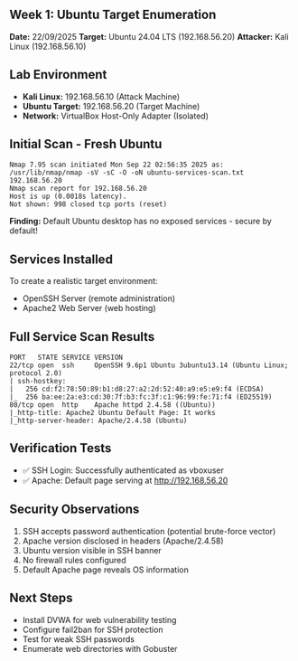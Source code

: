 ## Week 1: Ubuntu Target Enumeration

**Date:** 22/09/2025
**Target:** Ubuntu 24.04 LTS (192.168.56.20)
**Attacker:** Kali Linux (192.168.56.10)

## Lab Environment
- **Kali Linux:** 192.168.56.10 (Attack Machine)
- **Ubuntu Target:** 192.168.56.20 (Target Machine)
- **Network:** VirtualBox Host-Only Adapter (Isolated)

## Initial Scan - Fresh Ubuntu
```
Nmap 7.95 scan initiated Mon Sep 22 02:56:35 2025 as: /usr/lib/nmap/nmap -sV -sC -O -oN ubuntu-services-scan.txt 192.168.56.20
Nmap scan report for 192.168.56.20
Host is up (0.0018s latency).
Not shown: 998 closed tcp ports (reset)
```
**Finding:** Default Ubuntu desktop has no exposed services - secure by default!

## Services Installed
To create a realistic target environment:
- OpenSSH Server (remote administration)
- Apache2 Web Server (web hosting)

## Full Service Scan Results
```
PORT   STATE SERVICE VERSION
22/tcp open  ssh     OpenSSH 9.6p1 Ubuntu 3ubuntu13.14 (Ubuntu Linux; protocol 2.0)
| ssh-hostkey: 
|   256 cd:f2:78:50:89:b1:d8:27:a2:2d:52:40:a9:e5:e9:f4 (ECDSA)
|_  256 ba:ee:2a:e3:cd:30:7f:b3:fc:3f:c1:96:99:fe:71:f4 (ED25519)
80/tcp open  http    Apache httpd 2.4.58 ((Ubuntu))
|_http-title: Apache2 Ubuntu Default Page: It works
|_http-server-header: Apache/2.4.58 (Ubuntu)
```

## Verification Tests
- ✅ SSH Login: Successfully authenticated as vboxuser
- ✅ Apache: Default page serving at http://192.168.56.20

## Security Observations
1. SSH accepts password authentication (potential brute-force vector)
2. Apache version disclosed in headers (Apache/2.4.58)
3. Ubuntu version visible in SSH banner
4. No firewall rules configured
5. Default Apache page reveals OS information

## Next Steps
- Install DVWA for web vulnerability testing
- Configure fail2ban for SSH protection
- Test for weak SSH passwords
- Enumerate web directories with Gobuster
